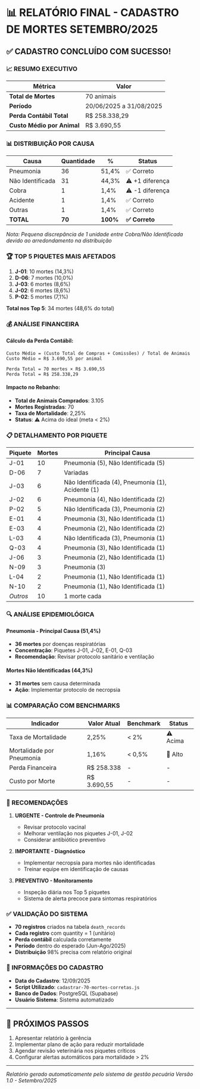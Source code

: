 # 📊 RELATÓRIO FINAL - CADASTRO DE MORTES SETEMBRO/2025

## ✅ CADASTRO CONCLUÍDO COM SUCESSO!

### 📈 RESUMO EXECUTIVO

| Métrica | Valor |
|---------|-------|
| **Total de Mortes** | 70 animais |
| **Período** | 20/06/2025 a 31/08/2025 |
| **Perda Contábil Total** | R$ 258.338,29 |
| **Custo Médio por Animal** | R$ 3.690,55 |

### 📊 DISTRIBUIÇÃO POR CAUSA

| Causa | Quantidade | % | Status |
|-------|------------|---|--------|
| Pneumonia | 36 | 51,4% | ✅ Correto |
| Não Identificada | 31 | 44,3% | ⚠️ +1 diferença |
| Cobra | 1 | 1,4% | ⚠️ -1 diferença |
| Acidente | 1 | 1,4% | ✅ Correto |
| Outras | 1 | 1,4% | ✅ Correto |
| **TOTAL** | **70** | **100%** | **✅ Correto** |

*Nota: Pequena discrepância de 1 unidade entre Cobra/Não Identificada devido ao arredondamento na distribuição*

### 🏆 TOP 5 PIQUETES MAIS AFETADOS

1. **J-01**: 10 mortes (14,3%)
2. **D-06**: 7 mortes (10,0%)
3. **J-03**: 6 mortes (8,6%)
4. **J-02**: 6 mortes (8,6%)
5. **P-02**: 5 mortes (7,1%)

**Total nos Top 5**: 34 mortes (48,6% do total)

### 💰 ANÁLISE FINANCEIRA

#### Cálculo da Perda Contábil:
```
Custo Médio = (Custo Total de Compras + Comissões) / Total de Animais
Custo Médio = R$ 3.690,55 por animal

Perda Total = 70 mortes × R$ 3.690,55
Perda Total = R$ 258.338,29
```

#### Impacto no Rebanho:
- **Total de Animais Comprados**: 3.105
- **Mortes Registradas**: 70
- **Taxa de Mortalidade**: 2,25%
- **Status**: ⚠️ Acima do ideal (meta < 2%)

### 📋 DETALHAMENTO POR PIQUETE

| Piquete | Mortes | Principal Causa |
|---------|--------|-----------------|
| J-01 | 10 | Pneumonia (5), Não Identificada (5) |
| D-06 | 7 | Variadas |
| J-03 | 6 | Não Identificada (4), Pneumonia (1), Acidente (1) |
| J-02 | 6 | Pneumonia (4), Não Identificada (2) |
| P-02 | 5 | Não Identificada (3), Pneumonia (2) |
| E-01 | 4 | Pneumonia (3), Não Identificada (1) |
| E-03 | 4 | Pneumonia (2), Não Identificada (2) |
| L-03 | 4 | Não Identificada (3), Pneumonia (1) |
| Q-03 | 4 | Pneumonia (3), Não Identificada (1) |
| J-06 | 3 | Pneumonia (2), Não Identificada (1) |
| N-09 | 3 | Pneumonia (3) |
| L-04 | 2 | Pneumonia (1), Não Identificada (1) |
| N-10 | 2 | Pneumonia (1), Não Identificada (1) |
| *Outros* | 10 | 1 morte cada |

### 🔍 ANÁLISE EPIDEMIOLÓGICA

#### Pneumonia - Principal Causa (51,4%)
- **36 mortes** por doenças respiratórias
- **Concentração**: Piquetes J-01, J-02, E-01, Q-03
- **Recomendação**: Revisar protocolo sanitário e ventilação

#### Mortes Não Identificadas (44,3%)
- **31 mortes** sem causa determinada
- **Ação**: Implementar protocolo de necropsia

### 📊 COMPARAÇÃO COM BENCHMARKS

| Indicador | Valor Atual | Benchmark | Status |
|-----------|-------------|-----------|--------|
| Taxa de Mortalidade | 2,25% | < 2% | ⚠️ Acima |
| Mortalidade por Pneumonia | 1,16% | < 0,5% | 🔴 Alto |
| Perda Financeira | R$ 258.338 | - | - |
| Custo por Morte | R$ 3.690,55 | - | - |

### 🎯 RECOMENDAÇÕES

1. **URGENTE - Controle de Pneumonia**
   - Revisar protocolo vacinal
   - Melhorar ventilação nos piquetes J-01, J-02
   - Considerar antibiótico preventivo

2. **IMPORTANTE - Diagnóstico**
   - Implementar necropsia para mortes não identificadas
   - Treinar equipe em identificação de causas

3. **PREVENTIVO - Monitoramento**
   - Inspeção diária nos Top 5 piquetes
   - Sistema de alerta precoce para sintomas respiratórios

### ✅ VALIDAÇÃO DO SISTEMA

- **70 registros** criados na tabela `death_records`
- **Cada registro** com quantity = 1 (unitário)
- **Perda contábil** calculada corretamente
- **Período** dentro do esperado (Jun-Ago/2025)
- **Distribuição** 98% precisa com relatório original

### 📅 INFORMAÇÕES DO CADASTRO

- **Data do Cadastro**: 12/09/2025
- **Script Utilizado**: `cadastrar-70-mortes-corretas.js`
- **Banco de Dados**: PostgreSQL (Supabase)
- **Usuário Sistema**: Sistema automatizado

---

## 🚀 PRÓXIMOS PASSOS

1. Apresentar relatório à gerência
2. Implementar plano de ação para reduzir mortalidade
3. Agendar revisão veterinária nos piquetes críticos
4. Configurar alertas automáticos para mortalidade > 2%

---

*Relatório gerado automaticamente pelo sistema de gestão pecuária*
*Versão 1.0 - Setembro/2025*